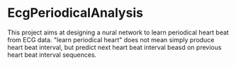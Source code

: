 # EcgPeriodicalAnalysis
This project aims at designing a nural network to learn periodical heart beat from ECG data. "learn periodical heart" does not mean simply produce heart beat interval, but predict next heart beat interval beasd on previous heart beat interval sequences. 